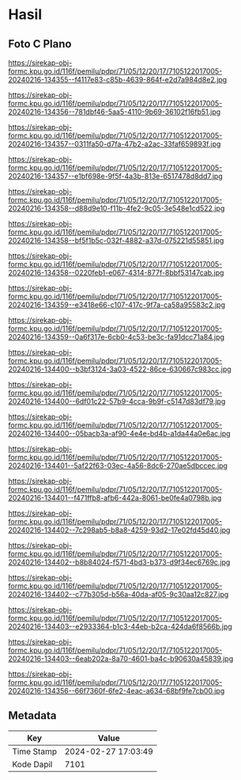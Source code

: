 # Hasil

## Foto C Plano

https://sirekap-obj-formc.kpu.go.id/116f/pemilu/pdpr/71/05/12/20/17/7105122017005-20240216-134355--f4117e83-c85b-4639-864f-e2d7a984d8e2.jpg

https://sirekap-obj-formc.kpu.go.id/116f/pemilu/pdpr/71/05/12/20/17/7105122017005-20240216-134356--781dbf46-5aa5-4110-9b69-36102f16fb51.jpg

https://sirekap-obj-formc.kpu.go.id/116f/pemilu/pdpr/71/05/12/20/17/7105122017005-20240216-134357--0311fa50-d7fa-47b2-a2ac-33faf659893f.jpg

https://sirekap-obj-formc.kpu.go.id/116f/pemilu/pdpr/71/05/12/20/17/7105122017005-20240216-134357--e1bf698e-9f5f-4a3b-813e-6517478d8dd7.jpg

https://sirekap-obj-formc.kpu.go.id/116f/pemilu/pdpr/71/05/12/20/17/7105122017005-20240216-134358--d88d9e10-f11b-4fe2-9c05-3e548e1cd522.jpg

https://sirekap-obj-formc.kpu.go.id/116f/pemilu/pdpr/71/05/12/20/17/7105122017005-20240216-134358--bf5f1b5c-032f-4882-a37d-075221d55851.jpg

https://sirekap-obj-formc.kpu.go.id/116f/pemilu/pdpr/71/05/12/20/17/7105122017005-20240216-134358--0220feb1-e067-4314-877f-8bbf53147cab.jpg

https://sirekap-obj-formc.kpu.go.id/116f/pemilu/pdpr/71/05/12/20/17/7105122017005-20240216-134359--e3418e66-c107-417c-9f7a-ca58a95583c2.jpg

https://sirekap-obj-formc.kpu.go.id/116f/pemilu/pdpr/71/05/12/20/17/7105122017005-20240216-134359--0a6f317e-6cb0-4c53-be3c-fa91dcc71a84.jpg

https://sirekap-obj-formc.kpu.go.id/116f/pemilu/pdpr/71/05/12/20/17/7105122017005-20240216-134400--b3bf3124-3a03-4522-86ce-630667c983cc.jpg

https://sirekap-obj-formc.kpu.go.id/116f/pemilu/pdpr/71/05/12/20/17/7105122017005-20240216-134400--6df01c22-57b9-4cca-9b9f-c5147d83df79.jpg

https://sirekap-obj-formc.kpu.go.id/116f/pemilu/pdpr/71/05/12/20/17/7105122017005-20240216-134400--05bacb3a-af90-4e4e-bd4b-a1da44a0e6ac.jpg

https://sirekap-obj-formc.kpu.go.id/116f/pemilu/pdpr/71/05/12/20/17/7105122017005-20240216-134401--5af22f63-03ec-4a56-8dc6-270ae5dbccec.jpg

https://sirekap-obj-formc.kpu.go.id/116f/pemilu/pdpr/71/05/12/20/17/7105122017005-20240216-134401--f471ffb8-afb6-442a-8061-be0fe4a0798b.jpg

https://sirekap-obj-formc.kpu.go.id/116f/pemilu/pdpr/71/05/12/20/17/7105122017005-20240216-134402--7c298ab5-b8a8-4259-93d2-17e02fd45d40.jpg

https://sirekap-obj-formc.kpu.go.id/116f/pemilu/pdpr/71/05/12/20/17/7105122017005-20240216-134402--b8b84024-f571-4bd3-b373-d9f34ec6769c.jpg

https://sirekap-obj-formc.kpu.go.id/116f/pemilu/pdpr/71/05/12/20/17/7105122017005-20240216-134402--c77b305d-b56a-40da-af05-9c30aa12c827.jpg

https://sirekap-obj-formc.kpu.go.id/116f/pemilu/pdpr/71/05/12/20/17/7105122017005-20240216-134403--e2933364-b1c3-44eb-b2ca-424da6f8566b.jpg

https://sirekap-obj-formc.kpu.go.id/116f/pemilu/pdpr/71/05/12/20/17/7105122017005-20240216-134403--6eab202a-8a70-4601-ba4c-b90630a45839.jpg

https://sirekap-obj-formc.kpu.go.id/116f/pemilu/pdpr/71/05/12/20/17/7105122017005-20240216-134356--66f7360f-6fe2-4eac-a634-68bf9fe7cb00.jpg


## Metadata

| Key        | Value               |
| ---------- | ------------------- |
| Time Stamp | 2024-02-27 17:03:49 |
| Kode Dapil | 7101                |



